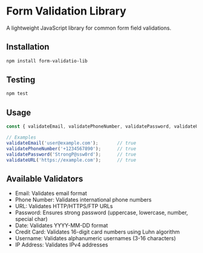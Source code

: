 # Form Validation Library

A lightweight JavaScript library for common form field validations.

## Installation

```bash
npm install form-validatio-lib

```

## Testing

```bash
npm test

```

## Usage

```javascript
const { validateEmail, validatePhoneNumber, validatePassword, validateURL} = require('form-validatio-lib');

// Examples
validateEmail('user@example.com');       // true
validatePhoneNumber('+1234567890');      // true
validatePassword('StrongP@ssw0rd');      // true
validateURL('https://example.com');      // true
```

## Available Validators
 - Email: Validates email format
 - Phone Number: Validates international phone numbers
 - URL: Validates HTTP/HTTPS/FTP URLs
 - Password: Ensures strong password (uppercase, lowercase, number, special char)
 - Date: Validates YYYY-MM-DD format
 - Credit Card: Validates 16-digit card numbers using Luhn algorithm
 - Username: Validates alphanumeric usernames (3-16 characters)
 - IP Address: Validates IPv4 addresses
